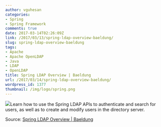 ```yaml
---
author: vguhesan
categories:
- Spring
- Spring Framework
comments: true
date: 2017-03-14T02:26:09Z
link: /2017/03/13/spring-ldap-overview-baeldung/
slug: spring-ldap-overview-baeldung
tags:
- Apache
- Apache OpenLDAP
- Java
- LDAP
- OpenLDAP
title: Spring LDAP Overview | Baeldung
url: /2017/03/14/spring-ldap-overview-baeldung/
wordpress_id: 1377
thumbnail: /img/logo/spring.png
---
```


[![](/img/2017/03/springframework.png)](/img/2016/11/springframework.png)Learn how to use the Spring LDAP APIs to authenticate and search for users, as well as to create and modify users in the directory server.

Source: [Spring LDAP Overview | Baeldung](http://www.baeldung.com/spring-ldap)
